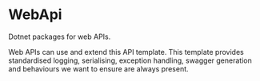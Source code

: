 # WebApi

Dotnet packages for web APIs.

Web APIs can use and extend this API template.
This template provides standardised logging, serialising, exception handling, swagger generation and behaviours we want to ensure are always present.